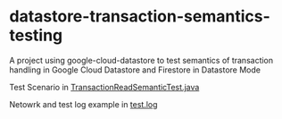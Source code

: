 # datastore-transaction-semantics-testing

A project using google-cloud-datastore to test semantics of transaction handling in Google Cloud Datastore and Firestore in Datastore Mode


Test Scenario in [TransactionReadSemanticTest.java](src/test/java/io/github/benwhitehead/datastore/TransactionReadSemanticTest.java)

Netowrk and test log example in [test.log](test.log)


